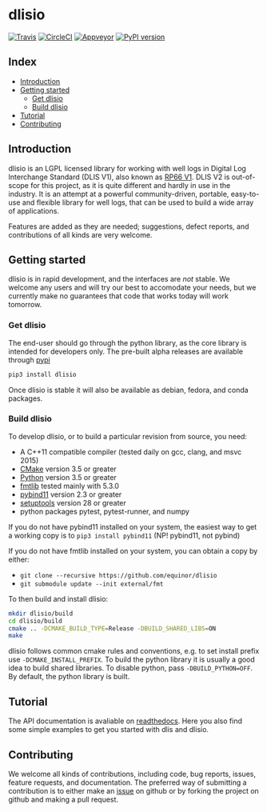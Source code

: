 # dlisio #

[![Travis](https://img.shields.io/travis/equinor/dlisio/master.svg?label=travis)](https://travis-ci.org/equinor/dlisio)
[![CircleCI](https://circleci.com/gh/equinor/dlisio/tree/master.svg?style=svg)](https://circleci.com/gh/equinor/dlisio/tree/master)
[![Appveyor](https://ci.appveyor.com/api/projects/status/jdhagpm7jkga07j1?svg=true)](https://ci.appveyor.com/project/jokva/dlisio)
[![PyPI version](https://badge.fury.io/py/dlisio.svg)](https://badge.fury.io/py/dlisio)

## Index ##

* [Introduction](#introduction)
* [Getting started](#getting-started)
  * [Get dlisio](#get-dlisio)
  * [Build dlisio](#build-dlisio)
* [Tutorial](#tutorial)
* [Contributing](#contributing)

## Introduction ##

dlisio is an LGPL licensed library for working with well logs in Digital Log
Interchange Standard (DLIS V1), also known as
[RP66 V1](http://w3.energistics.org/rp66/v1/Toc/main.html). DLIS V2 is
out-of-scope for this project, as it is quite different and hardly in use in
the industry. It is an attempt at a powerful community-driven, portable,
easy-to-use and flexible library for well logs, that can be used to build a
wide array of applications.

Features are added as they are needed; suggestions, defect reports, and
contributions of all kinds are very welcome.

## Getting started ##

dlisio is in rapid development, and the interfaces are *not* stable. We welcome
any users and will try our best to accomodate your needs, but we currently make
no guarantees that code that works today will work tomorrow.

### Get dlisio ###

The end-user should go through the python library, as the core library is
intended for developers only. The pre-built alpha releases are available
through [pypi](https://pypi.org/project/dlisio/)

```bash
pip3 install dlisio
```

Once dlisio is stable it will also be available as debian, fedora, and conda
packages.

### Build dlisio ###

To develop dlisio, or to build a particular revision from source, you need:

* A C++11 compatible compiler (tested daily on gcc, clang, and msvc 2015)
* [CMake](https://cmake.org/) version 3.5 or greater
* [Python](https://python.org) version 3.5 or greater
* [fmtlib](http://fmtlib.net/) tested mainly with 5.3.0
* [pybind11](https://github.com/pybind/pybind11) version 2.3 or greater
* [setuptools](https://pypi.python.org/pypi/setuptools) version 28 or greater
* python packages pytest, pytest-runner, and numpy

If you do not have pybind11 installed on your system, the easiest way to get a
working copy is to `pip3 install pybind11` (NP! pybind11, not pybind)

If you do not have fmtlib installed on your system, you can obtain a copy by
either:

* `git clone --recursive https://github.com/equinor/dlisio`
* `git submodule update --init external/fmt`

To then build and install dlisio:

```bash
mkdir dlisio/build
cd dlisio/build
cmake .. -DCMAKE_BUILD_TYPE=Release -DBUILD_SHARED_LIBS=ON
make
```

dlisio follows common cmake rules and conventions, e.g. to set install prefix
use `-DCMAKE_INSTALL_PREFIX`. To build the python library it is usually a good
idea to build shared libraries. To disable python, pass `-DBUILD_PYTHON=OFF`.
By default, the python library is built.

## Tutorial ##

The API documentation is avaliable on [readthedocs](https://dlisio.readthedocs.io/en/stable/).
Here you also find some simple examples to get you started with dlis and
dlisio.

## Contributing ##

We welcome all kinds of contributions, including code, bug reports, issues,
feature requests, and documentation. The preferred way of submitting a
contribution is to either make an
[issue](https://github.com/equinor/dlisio/issues) on github or by forking the
project on github and making a pull request.
